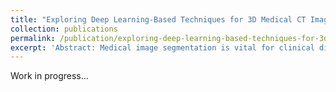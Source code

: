 ```yaml
---
title: "Exploring Deep Learning-Based Techniques for 3D Medical CT Image Segmentation"
collection: publications
permalink: /publication/exploring-deep-learning-based-techniques-for-3d-medical-ct-segmentation
excerpt: 'Abstract: Medical image segmentation is vital for clinical diagnosis, aiding in the precise delineation of anatomical or pathological structures. Traditional methods relying on handcrafted features are being surpassed by deep learning techniques, particularly Convolutional Neural Networks (CNNs), which excel at feature extraction. However, 2D approaches may not fully exploit the spatial information in 3D medical data. Recent advancements, including 3D U-Net and Transformer-integrated models, aim to address these limitations by improving global contextual modeling. Despite progress, challenges persist due to the complexity of anatomical structures and limited annotated datasets.\n This paper surveys current 3D medical image segmentation methods and replicates state-of-the-art models, focusing on both single-dataset models (nnU-Net etc) and unified models for large-scale datasets. Additionally, it proposes enhancements to existing 3D medical CT image segmentation methods to improve accuracy and address challenges.'
---
```


Work in progress...
